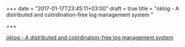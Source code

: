 +++
date = "2017-01-17T23:45:11+03:00"
draft = true
title = "oklog - A distributed and coördination-free log management system "

+++

<p><a href="https://t.co/7uJEZimysH">oklog - A distributed and coördination-free log management system </a></p>
